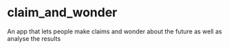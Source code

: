 # claim_and_wonder
An app that lets people make claims and wonder about the future as well as analyse the results

